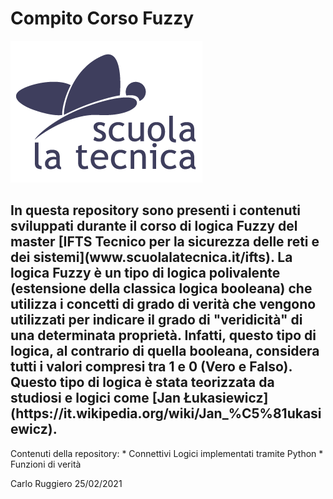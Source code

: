# Compito Corso Fuzzy 


![alt text](https://github.com/LinghGroove/CompitoCorsoFuzzy/blob/main/logo.png)
<h2>
In questa repository sono presenti i contenuti sviluppati durante il corso di logica Fuzzy del master [IFTS Tecnico per la sicurezza delle reti e dei sistemi](www.scuolalatecnica.it/ifts). 
La logica Fuzzy è un tipo di logica polivalente (estensione della classica logica booleana) che utilizza i concetti di grado di verità che vengono utilizzati per indicare il grado di "veridicità" di una determinata proprietà. Infatti, questo tipo di logica, al contrario di quella booleana, considera tutti i valori compresi tra 1 e 0 (Vero e Falso). Questo tipo di logica è stata teorizzata da studiosi e logici come [Jan Łukasiewicz](https://it.wikipedia.org/wiki/Jan_%C5%81ukasiewicz).
</h2>
Contenuti della repository:
* Connettivi Logici implementati tramite Python
* Funzioni di verità 

Carlo Ruggiero 
25/02/2021
